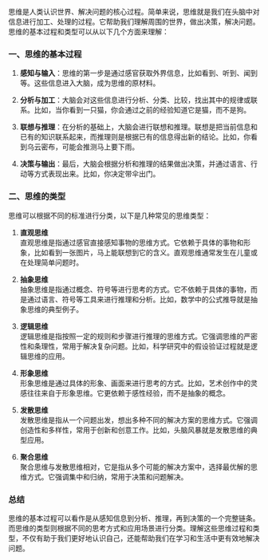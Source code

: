 思维是人类认识世界、解决问题的核心过程。简单来说，思维就是我们在头脑中对信息进行加工、处理的过程。它帮助我们理解周围的世界，做出决策，解决问题。思维的基本过程和类型可以从以下几个方面来理解：

### 一、思维的基本过程

1. **感知与输入**：思维的第一步是通过感官获取外界信息，比如看到、听到、闻到等。这些信息进入大脑，成为思维的原材料。

2. **分析与加工**：大脑会对这些信息进行分析、分类、比较，找出其中的规律或联系。比如，当你看到一只猫，你会通过之前的经验知道它是猫，而不是狗。

3. **联想与推理**：在分析的基础上，大脑会进行联想和推理。联想是把当前信息和已有的知识联系起来，而推理则是根据已有的信息得出新的结论。比如，你看到乌云密布，可能会推测马上要下雨。

4. **决策与输出**：最后，大脑会根据分析和推理的结果做出决策，并通过语言、行动等方式表现出来。比如，你决定带伞出门。

### 二、思维的类型

思维可以根据不同的标准进行分类，以下是几种常见的思维类型：

1. **直观思维**  
   直观思维是指通过感官直接感知事物的思维方式。它依赖于具体的事物和形象，比如看到一张图片，马上能联想到它的含义。直观思维通常发生在儿童或在处理简单问题时。

2. **抽象思维**  
   抽象思维是指通过概念、符号等进行思考的方式。它不依赖于具体的事物，而是通过语言、符号等工具来进行推理和分析。比如，数学中的公式推导就是抽象思维的典型例子。

3. **逻辑思维**  
   逻辑思维是指按照一定的规则和步骤进行推理的思维方式。它强调思维的严密性和条理性，常用于解决复杂问题。比如，科学研究中的假设验证过程就是逻辑思维的应用。

4. **形象思维**  
   形象思维是通过具体的形象、画面来进行思考的方式。比如，艺术创作中的灵感往往来自于形象思维。它更依赖于感性经验，而不是抽象的概念。

5. **发散思维**  
   发散思维是指从一个问题出发，想出多种不同的解决方案的思维方式。它强调创造性和多样性，常用于创新和创意工作。比如，头脑风暴就是发散思维的典型应用。

6. **聚合思维**  
   聚合思维与发散思维相对，它是指从多个可能的解决方案中，选择最优解的思维方式。它强调集中和归纳，常用于决策和问题解决。

### 总结

思维的基本过程可以看作是从感知信息到分析、推理，再到决策的一个完整链条。而思维的类型则根据不同的思考方式和应用场景进行分类。理解这些思维过程和类型，不仅有助于我们更好地认识自己，还能帮助我们在学习和生活中更有效地解决问题。
